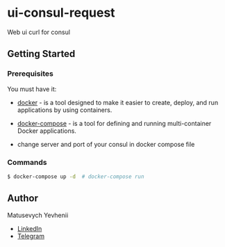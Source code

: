 # ui-consul-request
Web ui curl for consul

## Getting Started

### Prerequisites
You must have it:
* [docker](https://www.docker.com/) -  is a tool designed to make it easier to create, deploy, and run applications by using containers.
* [docker-compose](https://docs.docker.com/compose/) - is a tool for defining and running multi-container Docker applications.

* change server and port of your consul in docker compose file 

### Commands
```sh
$ docker-compose up -d  # docker-compose run
```

## Author
Matusevych Yevhenii 
* [LinkedIn](https://www.linkedin.com/in/ygritte/)
* [Telegram](https://t.me/YevheniiMatusevich)
